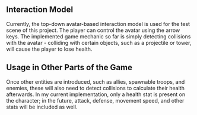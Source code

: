 ## Interaction Model
Currently, the top-down avatar-based interaction model is used for the test scene of this project. The player can control the avatar using the arrow keys. The implemented game mechanic so far is simply detecting collisions with the avatar - colliding with certain objects, such as a projectile or tower, will cause the player to lose health.

## Usage in Other Parts of the Game
Once other entities are introduced, such as allies, spawnable troops, and enemies, these will also need to detect collisions to calculate their health afterwards. In my current implementation, only a health stat is present on the character; in the future, attack, defense, movement speed, and other stats will be included as well.